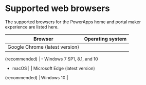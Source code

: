 # Supported web browsers

The supported browsers for the PowerApps home and portal maker experience are listed here.

| **Browser**                     | **Operating system**           |
|---------------------------------|--------------------------------|
| Google Chrome (latest version)  
                                  
 (recommended)                    | -   Windows 7 SP1, 8.1, and 10 
                                  
  -   macOS                       |
| Microsoft Edge (latest version) 
                                  
 (recommended)                    | Windows 10                     |

